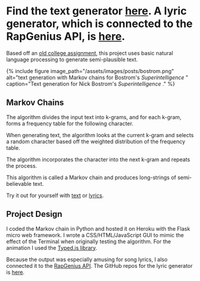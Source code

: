 
# Find the text generator [here](https://generatetext.herokuapp.com/). A lyric generator, which is connected to the RapGenius API, is [here](https://generatelyrics.herokuapp.com/).

Based off an [old college assignment](https://www.cs.princeton.edu/courses/archive/fall15/cos126/assignments/markov.html), this project uses basic natural language processing to generate semi-plausible text.

{% include figure image_path="/assets/images/posts/bostrom.png" alt="text generation with Markov chains for Bostrom's <i> Superintelligence </i>" caption="Text generation for Nick Bostrom's <i> Superintelligence </i>." %}


## Markov Chains

The algorithm divides the input text into k-grams, and for each k-gram, forms a frequency table for the following character.

When generating text, the algorithm looks at the current k-gram and selects a random character based off the weighted distribution of the frequency table.

The algorithm incorporates the character into the next k-gram and repeats the process.

This algorithm is called a Markov chain and produces long-strings of semi-believable text.

Try it out for yourself with [text](https://generatetext.herokuapp.com/) or [lyrics](https://generatelyrics.herokuapp.com/).


## Project Design

I coded the Markov chain in Python and hosted it on Heroku with the Flask micro web framework. I wrote a CSS/HTML/JavaScript GUI to mimic the effect of the Terminal when originally testing the algorithm. For the animation I used the [Typed.js library](https://github.com/mattboldt/typed.js/).

Because the output was especially amusing for song lyrics, I also connected it to the [RapGenius API](https://genius.com/developers). The GitHub repos for the lyric generator is [here](https://github.com/soniajoseph/MarkovLyric).

